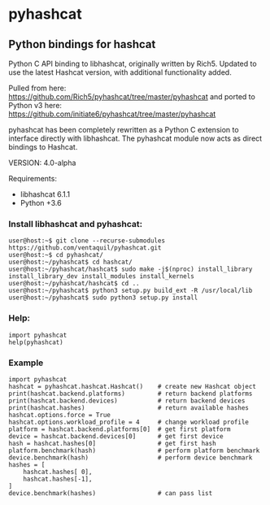 # pyhashcat

Python bindings for hashcat
------
Python C API binding to libhashcat, originally written by Rich5. Updated to use the latest Hashcat version, with additional functionality added. 


Pulled from here: https://github.com/Rich5/pyhashcat/tree/master/pyhashcat and ported to Python v3 here: https://github.com/initiate6/pyhashcat/tree/master/pyhashcat

pyhashcat has been completely rewritten as a Python C extension to interface directly with libhashcat. The pyhashcat module now acts as direct bindings to Hashcat.

VERSION: 4.0-alpha

Requirements: 
* libhashcat 6.1.1
* Python +3.6

### Install libhashcat and pyhashcat:

```
user@host:~$ git clone --recurse-submodules https://github.com/ventaquil/pyhashcat.git
user@host:~$ cd pyhashcat/
user@host:~/pyhashcat$ cd hashcat/
user@host:~/pyhashcat/hashcat$ sudo make -j$(nproc) install_library install_library_dev install_modules install_kernels
user@host:~/pyhashcat/hashcat$ cd ..
user@host:~/pyhashcat$ python3 setup.py build_ext -R /usr/local/lib
user@host:~/pyhashcat$ sudo python3 setup.py install
```

### Help:

```
import pyhashcat
help(pyhashcat)
```

### Example

```
import pyhashcat
hashcat = pyhashcat.hashcat.Hashcat()    # create new Hashcat object
print(hashcat.backend.platforms)         # return backend platforms
print(hashcat.backend.devices)           # return backend devices
print(hashcat.hashes)                    # return available hashes
hashcat.options.force = True
hashcat.options.workload_profile = 4     # change workload profile
platform = hashcat.backend.platforms[0]  # get first platform
device = hashcat.backend.devices[0]      # get first device
hash = hashcat.hashes[0]                 # get first hash
platform.benchmark(hash)                 # perform platform benchmark
device.benchmark(hash)                   # perform device benchmark
hashes = [
    hashcat.hashes[ 0],
    hashcat.hashes[-1],
]
device.benchmark(hashes)                 # can pass list
```
